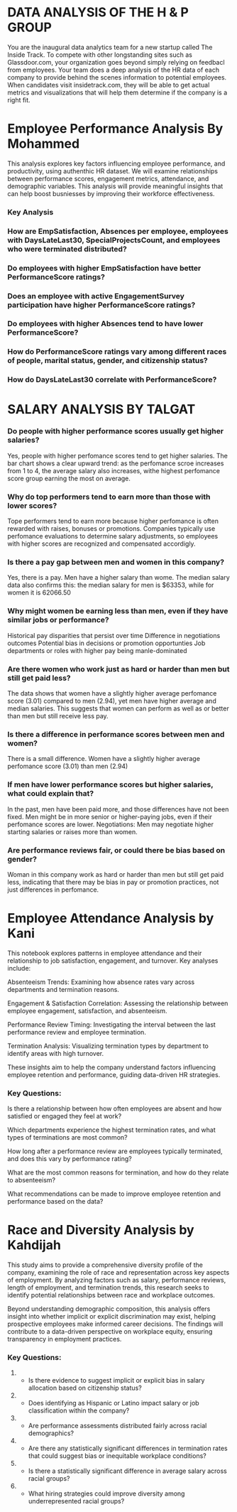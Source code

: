 # DATA ANALYSIS OF THE H & P GROUP
You are the inaugural data analytics team for a new startup called The Inside Track. To compete with other longstanding sites such as Glassdoor.com, your organization goes beyond simply relying on feedbacl from employees. Your team does a deep analysis of the HR data of each company to provide behind the scenes information to potential employees. When candidates visit insidetrack.com, they will be able to get actual metrics and visualizations that will help them determine if the company is a right fit.


# Employee Performance Analysis By Mohammed

This analysis explores key factors influencing employee performance, and productivity, using authenthic HR dataset. We will examine relationships between performance scores, engagement metrics, attendance, and demographic variables. This analysis will provide meaningful insights that can help boost busniesses by improving their workforce effectiveness.

### Key Analysis

### How are EmpSatisfaction, Absences per employee,  employees with DaysLateLast30, SpecialProjectsCount, and employees who were terminated distributed?

### Do employees with higher EmpSatisfaction have better PerformanceScore ratings?

### Does an employee with active EngagementSurvey participation have higher PerformanceScore ratings?

### Do employees with higher Absences tend to have lower PerformanceScore?

### How do PerformanceScore ratings vary among different races of people, marital status, gender, and citizenship status?


### How do DaysLateLast30 correlate with PerformanceScore?

# SALARY ANALYSIS BY TALGAT

### Do people with higher performance scores usually get higher salaries?

Yes, people with higher perfomance scores tend to get higher salaries. The bar chart shows a clear upward trend: as the perfomance scroe increases from 1 to 4, the average salary also increases, withe highest perfomance score group earning the most on average.

### Why do top performers tend to earn more than those with lower scores?

Tope performers tend to earn more because higher perfomance is often rewarded with raises, bonuses or promotions. Companies typically use perfomance evaluations to determine salary adjustments, so employees with higher scores are recognized and compensated accordigly.

### Is there a pay gap between men and women in this company?
Yes, there is a pay. Men have a higher salary than wome. The median salary data also confirms this: the median salary for men is $63353, while for women it is 62066.50

### Why might women be earning less than men, even if they have similar jobs or performance?
Historical pay disparities that persist over time
Difference in negotiations outcomes
Potential bias in decisions or promotion opportunties
Job departments or roles with higher pay being manle-dominated

### Are there women who work just as hard or harder than men but still get paid less?
The data shows that women have a slightly higher average perfomance score (3.01) compared to men (2.94), yet men have higher average and median salaries. This suggests that women can perform as well as or better than men but still receive less pay. 

### Is there a difference in performance scores between men and women?
There is a small difference. Women have a slightly higher average perfomance score (3.01) than men (2.94)

### If men have lower performance scores but higher salaries, what could explain that?
In the past, men have been paid more, and those differences have not been fixed.
Men might be in more senior or higher-paying jobs, even if their perfomance scores are lower.
Negotiations: Men may negotiate higher starting salaries or raises more than women.

### Are performance reviews fair, or could there be bias based on gender?
Woman in this company work as hard or harder than men but still get paid less, indicating that there may be bias in pay or promotion practices, not just differences in perfomance.

# Employee Attendance Analysis by Kani

This notebook explores patterns in employee attendance and their relationship to job satisfaction, engagement, and turnover. Key analyses include:

Absenteeism Trends: Examining how absence rates vary across departments and termination reasons.

Engagement & Satisfaction Correlation: Assessing the relationship between employee engagement, satisfaction, and absenteeism.

Performance Review Timing: Investigating the interval between the last performance review and employee termination.

Termination Analysis: Visualizing termination types by department to identify areas with high turnover.

These insights aim to help the company understand factors influencing employee retention and performance, guiding data-driven HR strategies.

### Key Questions:
Is there a relationship between how often employees are absent and how satisfied or engaged they feel at work?

Which departments experience the highest termination rates, and what types of terminations are most common?

How long after a performance review are employees typically terminated, and does this vary by performance rating?

What are the most common reasons for termination, and how do they relate to absenteeism?

What recommendations can be made to improve employee retention and performance based on the data?

# Race and Diversity Analysis by Kahdijah
This study aims to provide a comprehensive diversity profile of the company, examining the role of race and representation across key aspects of employment. By analyzing factors such as salary, performance reviews, length of employment, and termination trends, this research seeks to identify potential relationships between race and workplace outcomes.  

Beyond understanding demographic composition, this analysis offers insight into whether implicit or explicit discrimination may exist, helping prospective employees make informed career decisions. The findings will contribute to a data-driven perspective on workplace equity, ensuring transparency in employment practices.  
### Key Questions:
1) - Is there evidence to suggest implicit or explicit bias in salary allocation based on citizenship status?
2) - Does identifying as Hispanic or Latino impact salary or job classification within the company?
3) - Are performance assessments distributed fairly across racial demographics?
4) - Are there any statistically significant differences in termination rates that could suggest bias or inequitable workplace conditions?
5) - Is there a statistically significant difference in average salary across racial groups?
6) - What hiring strategies could improve diversity among underrepresented racial groups?
